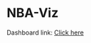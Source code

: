 # NBA-Viz

Dashboard link: [Click here](https://public.tableau.com/views/NBA_17094731360460/Dashboard?:language=en-US&:sid=&:display_count=n&:origin=viz_share_link)
